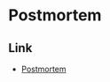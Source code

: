 # Postmortem

## Link

- [Postmortem](https://docs.google.com/document/d/1Gz64lhq22ZbbC6H0RzvYfrrSI1_uAc8N602Rg5QpJO8/edit?usp=sharing)
